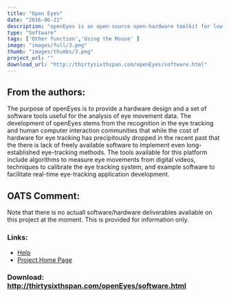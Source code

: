 ```yaml
---
title: "Open Eyes"
date: "2016-06-21"
description: "openEyes is an open-source open-hardware toolkit for low-cost real-time eye tracking."
type: "Software"
tags: ['Other function','Using the Mouse' ]
image: "images/full/3.png"
thumb: "images/thumbs/3.png"
project_url: ""
download_url: "http://thirtysixthspan.com/openEyes/software.html"
---
```

From the authors:
-----------------

The purpose of openEyes is to provide a hardware design and a set of software tools useful for the analysis of eye movement data. The development of openEyes stems from the recognition in the eye tracking and human computer interaction communities that while the cost of hardware for eye tracking has precipitously dropped in the recent past that the there is lack of freely available software to implement even long-established eye-tracking methods. The tools available for this platform include algorithms to measure eye movements from digital videos, techniques to calibrate the eye tracking system, and example software to facilitate real-time eye-tracking application development.

  
  
OATS Comment:
-------------

Note that there is no actuall software/hardware deliverables avaliable on this project at the moment. This is provided for information only.

### Links:
- <a href="http://www.oatsoft.org/Software/open-eyes/help">Help</a>
- <a href="http://thirtysixthspan.com/openEyes/software.html">Project Home Page</a>

### Download: http://thirtysixthspan.com/openEyes/software.html 